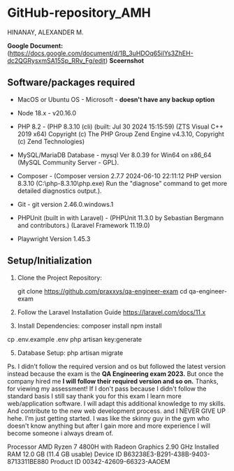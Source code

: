 # GitHub-repository_AMH

HINANAY, ALEXANDER M. 

**Google Document:**
(https://docs.google.com/document/d/1B_3uHDOq65iIYs3ZhEH-dc2QGRysxmSA15Sp_RRv_Fg/edit)
                            **Sceernshot**


## Software/packages required
- MacOS or Ubuntu OS - Microsoft - **doesn't have any backup option**

- Node 18.x - 
v20.16.0

- PHP 8.2 - 
(PHP 8.3.10 (cli) (built: Jul 30 2024 15:15:59) (ZTS Visual C++ 2019 x64)
Copyright (c) The PHP Group
Zend Engine v4.3.10, Copyright (c) Zend Technologies)

- MySQL/MariaDB Database - mysql  Ver 8.0.39 for Win64 on x86_64 (MySQL Community Server - GPL).
- Composer - 
(Composer version 2.7.7 2024-06-10 22:11:12
PHP version 8.3.10 (C:\php-8.3.10\php.exe)
Run the "diagnose" command to get more detailed diagnostics output.).

- Git - 
git version 2.46.0.windows.1

- PHPUnit 
(built in with Laravel) - (PHPUnit 11.3.0 by Sebastian Bergmann and contributors.)
(Laravel Framework 11.19.0)

- Playwright 
Version 1.45.3



## Setup/Initialization

1. Clone the Project Repository:

   git clone https://github.com/praxxys/qa-engineer-exam
   cd qa-engineer-exam

2. Follow the Laravel Installation Guide 
https://laravel.com/docs/11.x

3. Install Dependencies:
    composer install
    npm install

cp .env.example .env
php artisan key:generate

5. Database Setup:
php artisan migrate

Ps. I didn’t follow the required version and os but followed the latest version instead because the exam is the **QA Engineering exam 2023.** But once the company hired me **I will follow their required version and so on.** Thanks, for viewing my assessment! If I don't pass because I didn't follow the standard basis I still say thank you for this exam I learn more web/application software. I will adapt this additional knowledge to my skills. And contribute to the new web development process. and I NEVER GIVE UP hehe. I’m just getting started. I was like the skinny guy in the gym who doesn't know anything but after I gain more and more experience I will become someone i always dream of.   







Processor	AMD Ryzen 7 4800H with Radeon Graphics 2.90 GHz
Installed RAM	12.0 GB (11.4 GB usable)
Device ID	B63238E3-B291-438B-9403-8713311BE880
Product ID	00342-42609-66323-AAOEM


